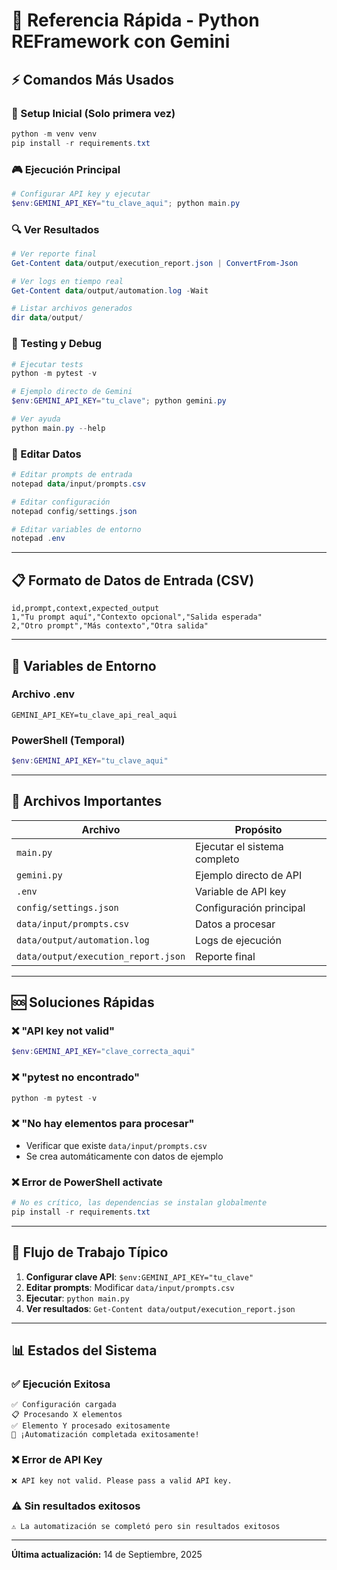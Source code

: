 # 🚀 Referencia Rápida - Python REFramework con Gemini

## ⚡ Comandos Más Usados

### 🔧 Setup Inicial (Solo primera vez)
```powershell
python -m venv venv
pip install -r requirements.txt
```

### 🎮 Ejecución Principal
```powershell
# Configurar API key y ejecutar
$env:GEMINI_API_KEY="tu_clave_aqui"; python main.py
```

### 🔍 Ver Resultados
```powershell
# Ver reporte final
Get-Content data/output/execution_report.json | ConvertFrom-Json

# Ver logs en tiempo real
Get-Content data/output/automation.log -Wait

# Listar archivos generados
dir data/output/
```

### 🧪 Testing y Debug
```powershell
# Ejecutar tests
python -m pytest -v

# Ejemplo directo de Gemini
$env:GEMINI_API_KEY="tu_clave"; python gemini.py

# Ver ayuda
python main.py --help
```

### 📝 Editar Datos
```powershell
# Editar prompts de entrada
notepad data/input/prompts.csv

# Editar configuración
notepad config/settings.json

# Editar variables de entorno
notepad .env
```

---

## 📋 Formato de Datos de Entrada (CSV)

```csv
id,prompt,context,expected_output
1,"Tu prompt aquí","Contexto opcional","Salida esperada"
2,"Otro prompt","Más contexto","Otra salida"
```

---

## 🔑 Variables de Entorno

### Archivo .env
```env
GEMINI_API_KEY=tu_clave_api_real_aqui
```

### PowerShell (Temporal)
```powershell
$env:GEMINI_API_KEY="tu_clave_aqui"
```

---

## 📁 Archivos Importantes

| Archivo | Propósito |
|---------|-----------|
| `main.py` | Ejecutar el sistema completo |
| `gemini.py` | Ejemplo directo de API |
| `.env` | Variable de API key |
| `config/settings.json` | Configuración principal |
| `data/input/prompts.csv` | Datos a procesar |
| `data/output/automation.log` | Logs de ejecución |
| `data/output/execution_report.json` | Reporte final |

---

## 🆘 Soluciones Rápidas

### ❌ "API key not valid"
```powershell
$env:GEMINI_API_KEY="clave_correcta_aqui"
```

### ❌ "pytest no encontrado"
```powershell
python -m pytest -v
```

### ❌ "No hay elementos para procesar"
- Verificar que existe `data/input/prompts.csv`
- Se crea automáticamente con datos de ejemplo

### ❌ Error de PowerShell activate
```powershell
# No es crítico, las dependencias se instalan globalmente
pip install -r requirements.txt
```

---

## 🎯 Flujo de Trabajo Típico

1. **Configurar clave API**: `$env:GEMINI_API_KEY="tu_clave"`
2. **Editar prompts**: Modificar `data/input/prompts.csv`
3. **Ejecutar**: `python main.py`
4. **Ver resultados**: `Get-Content data/output/execution_report.json`

---

## 📊 Estados del Sistema

### ✅ Ejecución Exitosa
```
✅ Configuración cargada
📋 Procesando X elementos
✅ Elemento Y procesado exitosamente
🎉 ¡Automatización completada exitosamente!
```

### ❌ Error de API Key
```
❌ API key not valid. Please pass a valid API key.
```

### ⚠️ Sin resultados exitosos
```
⚠️ La automatización se completó pero sin resultados exitosos
```

---

**Última actualización:** 14 de Septiembre, 2025
